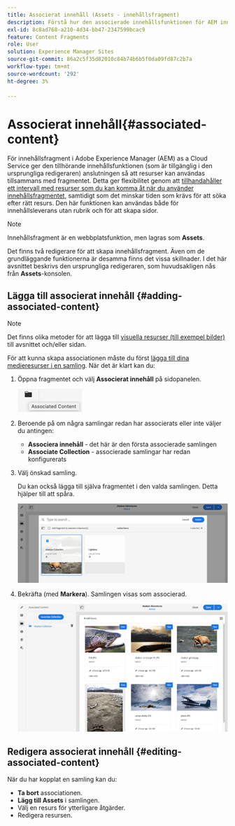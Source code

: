 ```yaml
---
title: Associerat innehåll (Assets - innehållsfragment)
description: Förstå hur den associerade innehållsfunktionen för AEM innehållsfragment tillhandahåller anslutningen så att resurser kan användas tillsammans med fragmentet.
exl-id: 8c8ad768-a210-4d34-bb47-2347599bcac9
feature: Content Fragments
role: User
solution: Experience Manager Sites
source-git-commit: 86a2c5f35d82010c84b74b6b5f0da09fd87c2b7a
workflow-type: tm+mt
source-wordcount: '292'
ht-degree: 3%

---
```


# Associerat innehåll{#associated-content}

För innehållsfragment i Adobe Experience Manager (AEM) as a Cloud Service ger den tillhörande innehållsfunktionen (som är tillgänglig i den ursprungliga redigeraren) anslutningen så att resurser kan användas tillsammans med fragmentet. Detta ger flexibilitet genom att [tillhandahåller ett intervall med resurser som du kan komma åt när du använder innehållsfragmentet](/help/assets/content-fragments/content-fragments.md#using-associated-content), samtidigt som det minskar tiden som krävs för att söka efter rätt resurs. Den här funktionen kan användas både för innehållsleverans utan rubrik och för att skapa sidor.

>[!NOTE]
>
>Innehållsfragment är en webbplatsfunktion, men lagras som **Assets**.
>
>Det finns två redigerare för att skapa innehållsfragment. Även om de grundläggande funktionerna är desamma finns det vissa skillnader. I det här avsnittet beskrivs den ursprungliga redigeraren, som huvudsakligen nås från **Assets**-konsolen.

## Lägga till associerat innehåll {#adding-associated-content}

>[!NOTE]
>
>Det finns olika metoder för att lägga till [visuella resurser (till exempel bilder)](/help/assets/content-fragments/content-fragments.md#fragments-with-visual-assets) till avsnittet och/eller sidan.

För att kunna skapa associationen måste du först [lägga till dina medieresurser i en samling](/help/assets/manage-collections.md). När det är klart kan du:

1. Öppna fragmentet och välj **Associerat innehåll** på sidopanelen.

   ![Associerat innehåll](assets/cfm-assoc-content-01.png)

1. Beroende på om några samlingar redan har associerats eller inte väljer du antingen:

   * **Associera innehåll** - det här är den första associerade samlingen
   * **Associate Collection** - associerade samlingar har redan konfigurerats

1. Välj önskad samling.

   Du kan också lägga till själva fragmentet i den valda samlingen. Detta hjälper till att spåra.

   ![Välj samling](assets/cfm-assoc-content-02.png)

1. Bekräfta (med **Markera**). Samlingen visas som associerad.

   ![Bekräftad association](assets/cfm-assoc-content-03.png)

## Redigera associerat innehåll {#editing-associated-content}

När du har kopplat en samling kan du:

* **Ta bort** associationen.
* **Lägg till Assets** i samlingen.
* Välj en resurs för ytterligare åtgärder.
* Redigera resursen.
